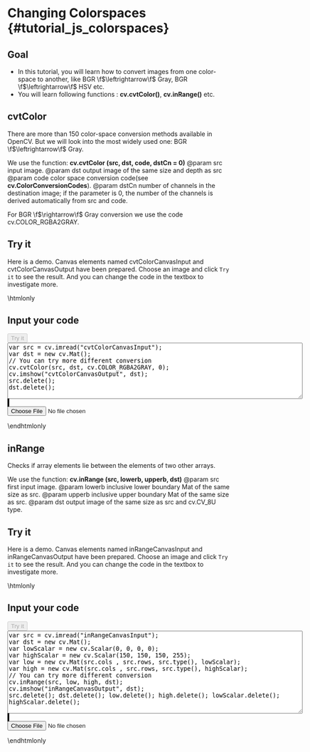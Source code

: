 Changing Colorspaces {#tutorial_js_colorspaces}
====================

Goal
----

-   In this tutorial, you will learn how to convert images from one color-space to another, like
    BGR \f$\leftrightarrow\f$ Gray, BGR \f$\leftrightarrow\f$ HSV etc.
-   You will learn following functions : **cv.cvtColor()**, **cv.inRange()** etc.

cvtColor
--------------------

There are more than 150 color-space conversion methods available in OpenCV. But we will look into
the most widely used one: BGR \f$\leftrightarrow\f$ Gray.

We use the function: **cv.cvtColor (src, dst, code, dstCn = 0)**
@param src    input image.
@param dst    output image of the same size and depth as src
@param code   color space conversion code(see **cv.ColorConversionCodes**).
@param dstCn  number of channels in the destination image; if the parameter is 0, the number of the channels is derived automatically from src and code.

For BGR \f$\rightarrow\f$ Gray conversion we use the code cv.COLOR_RGBA2GRAY.

Try it
------

Here is a demo. Canvas elements named cvtColorCanvasInput and cvtColorCanvasOutput have been prepared. Choose an image and 
click `Try it` to see the result. And you can change the code in the textbox to investigate more.

\htmlonly
<!DOCTYPE html>
<head>
<style>
canvas {
    border: 1px solid black;
}
</style>
</head>
<body>
<div id="cvtColorCodeArea">
<h2>Input your code</h2>
<button id="cvtColorTryIt" disabled="true" onclick="cvtColorExecuteCode()">Try it</button><br>
<textarea rows="8" cols="80" id="cvtColorTestCode" spellcheck="false">
var src = cv.imread("cvtColorCanvasInput");
var dst = new cv.Mat();
// You can try more different conversion
cv.cvtColor(src, dst, cv.COLOR_RGBA2GRAY, 0);
cv.imshow("cvtColorCanvasOutput", dst);
src.delete();
dst.delete();
</textarea>
</div>
<div id="cvtColorShowcase">
    <div>
        <canvas id="cvtColorCanvasInput"></canvas>
        <canvas id="cvtColorCanvasOutput"></canvas>
    </div>
    <input type="file" id="cvtColorInput" name="file" />
</div>
<script src="utils.js"></script>
<script async src="opencv.js" id="opencvjs"></script>
<script>
function cvtColorExecuteCode() {
    var cvtColorText = document.getElementById("cvtColorTestCode").value;
    eval(cvtColorText);
}

loadImageToCanvas("lena.jpg", "cvtColorCanvasInput");
var cvtColorInputElement = document.getElementById("cvtColorInput");
cvtColorInputElement.addEventListener("change", cvtColorHandleFiles, false);
function cvtColorHandleFiles(e) {
    var cvtColorUrl = URL.createObjectURL(e.target.files[0]);
    loadImageToCanvas(cvtColorUrl, "cvtColorCanvasInput");
}
</script>
</body>
\endhtmlonly

inRange
---------------

Checks if array elements lie between the elements of two other arrays.

We use the function: **cv.inRange (src, lowerb, upperb, dst)**
@param src     first input image.
@param lowerb  inclusive lower boundary Mat of the same size as src. 
@param upperb  inclusive upper boundary Mat of the same size as src. 
@param dst     output image of the same size as src and cv.CV_8U type.

Try it
------

Here is a demo. Canvas elements named inRangeCanvasInput and inRangeCanvasOutput have been prepared. Choose an image and 
click `Try it` to see the result. And you can change the code in the textbox to investigate more.

\htmlonly
<!DOCTYPE html>
<head>
<style>
canvas {
    border: 1px solid black;
}
</style>
</head>
<body>
<div id="inRangeCodeArea">
<h2>Input your code</h2>
<button id="inRangeTryIt" disabled="true" onclick="inRangeExecuteCode()">Try it</button><br>
<textarea rows="12" cols="80" id="inRangeTestCode" spellcheck="false">
var src = cv.imread("inRangeCanvasInput");
var dst = new cv.Mat();
var lowScalar = new cv.Scalar(0, 0, 0, 0);
var highScalar = new cv.Scalar(150, 150, 150, 255);
var low = new cv.Mat(src.cols , src.rows, src.type(), lowScalar);
var high = new cv.Mat(src.cols , src.rows, src.type(), highScalar);
// You can try more different conversion
cv.inRange(src, low, high, dst);
cv.imshow("inRangeCanvasOutput", dst);
src.delete(); dst.delete(); low.delete(); high.delete(); lowScalar.delete(); highScalar.delete();
</textarea>
</div>
<div id="inRangeShowcase">
    <div>
        <canvas id="inRangeCanvasInput"></canvas>
        <canvas id="inRangeCanvasOutput"></canvas>
    </div>
    <input type="file" id="inRangeInput" name="file" />
</div>
<script>
function inRangeExecuteCode() {
    var inRangeText = document.getElementById("inRangeTestCode").value;
    eval(inRangeText);
}

loadImageToCanvas("lena.jpg", "inRangeCanvasInput");
var inRangeInputElement = document.getElementById("inRangeInput");
inRangeInputElement.addEventListener("change", inRangeHandleFiles, false);
function inRangeHandleFiles(e) {
    var inRangeUrl = URL.createObjectURL(e.target.files[0]);
    loadImageToCanvas(inRangeUrl, "inRangeCanvasInput");
}
function onReady() {
    document.getElementById("inRangeTryIt").disabled = false;
    document.getElementById("cvtColorTryIt").disabled = false;
}
if (typeof cv !== 'undefined') {
    onReady();
} else {
    document.getElementById("opencvjs").onload = onReady;
}
</script>
</body>
\endhtmlonly
